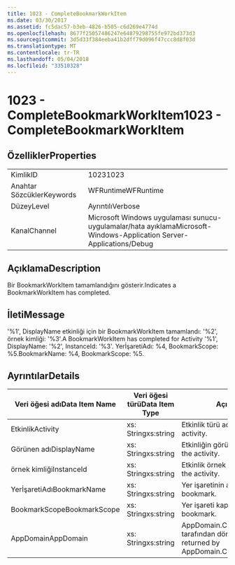 ```yaml
---
title: 1023 - CompleteBookmarkWorkItem
ms.date: 03/30/2017
ms.assetid: fc5dac57-b3eb-4826-b505-c6d269e4774d
ms.openlocfilehash: 8677f25057486247e64879298755fe972bd373d3
ms.sourcegitcommit: 3d5d33f384eeba41b2dff79d096f47ccc8d8f03d
ms.translationtype: MT
ms.contentlocale: tr-TR
ms.lasthandoff: 05/04/2018
ms.locfileid: "33510328"
---
```

# <a name="1023---completebookmarkworkitem"></a><span data-ttu-id="4d428-102">1023 - CompleteBookmarkWorkItem</span><span class="sxs-lookup"><span data-stu-id="4d428-102">1023 - CompleteBookmarkWorkItem</span></span>
## <a name="properties"></a><span data-ttu-id="4d428-103">Özellikler</span><span class="sxs-lookup"><span data-stu-id="4d428-103">Properties</span></span>  
  
|||  
|-|-|  
|<span data-ttu-id="4d428-104">Kimlik</span><span class="sxs-lookup"><span data-stu-id="4d428-104">ID</span></span>|<span data-ttu-id="4d428-105">1023</span><span class="sxs-lookup"><span data-stu-id="4d428-105">1023</span></span>|  
|<span data-ttu-id="4d428-106">Anahtar Sözcükler</span><span class="sxs-lookup"><span data-stu-id="4d428-106">Keywords</span></span>|<span data-ttu-id="4d428-107">WFRuntime</span><span class="sxs-lookup"><span data-stu-id="4d428-107">WFRuntime</span></span>|  
|<span data-ttu-id="4d428-108">Düzey</span><span class="sxs-lookup"><span data-stu-id="4d428-108">Level</span></span>|<span data-ttu-id="4d428-109">Ayrıntılı</span><span class="sxs-lookup"><span data-stu-id="4d428-109">Verbose</span></span>|  
|<span data-ttu-id="4d428-110">Kanal</span><span class="sxs-lookup"><span data-stu-id="4d428-110">Channel</span></span>|<span data-ttu-id="4d428-111">Microsoft Windows uygulaması sunucu-uygulamalar/hata ayıklama</span><span class="sxs-lookup"><span data-stu-id="4d428-111">Microsoft-Windows-Application Server-Applications/Debug</span></span>|  
  
## <a name="description"></a><span data-ttu-id="4d428-112">Açıklama</span><span class="sxs-lookup"><span data-stu-id="4d428-112">Description</span></span>  
 <span data-ttu-id="4d428-113">Bir BookmarkWorkItem tamamlandığını gösterir.</span><span class="sxs-lookup"><span data-stu-id="4d428-113">Indicates a BookmarkWorkItem has completed.</span></span>  
  
## <a name="message"></a><span data-ttu-id="4d428-114">İleti</span><span class="sxs-lookup"><span data-stu-id="4d428-114">Message</span></span>  
 <span data-ttu-id="4d428-115">'%1', DisplayName etkinliği için bir BookmarkWorkItem tamamlandı: '%2', örnek kimliği: '%3'.</span><span class="sxs-lookup"><span data-stu-id="4d428-115">A BookmarkWorkItem has completed for Activity '%1', DisplayName: '%2', InstanceId: '%3'.</span></span> <span data-ttu-id="4d428-116">YerİşaretiAdı: %4, BookmarkScope: %5.</span><span class="sxs-lookup"><span data-stu-id="4d428-116">BookmarkName: %4, BookmarkScope: %5.</span></span>  
  
## <a name="details"></a><span data-ttu-id="4d428-117">Ayrıntılar</span><span class="sxs-lookup"><span data-stu-id="4d428-117">Details</span></span>  
  
|<span data-ttu-id="4d428-118">Veri öğesi adı</span><span class="sxs-lookup"><span data-stu-id="4d428-118">Data Item Name</span></span>|<span data-ttu-id="4d428-119">Veri öğesi türü</span><span class="sxs-lookup"><span data-stu-id="4d428-119">Data Item Type</span></span>|<span data-ttu-id="4d428-120">Açıklama</span><span class="sxs-lookup"><span data-stu-id="4d428-120">Description</span></span>|  
|--------------------|--------------------|-----------------|  
|<span data-ttu-id="4d428-121">Etkinlik</span><span class="sxs-lookup"><span data-stu-id="4d428-121">Activity</span></span>|<span data-ttu-id="4d428-122">xs: String</span><span class="sxs-lookup"><span data-stu-id="4d428-122">xs:string</span></span>|<span data-ttu-id="4d428-123">Etkinlik türü adı.</span><span class="sxs-lookup"><span data-stu-id="4d428-123">The type name of the activity.</span></span>|  
|<span data-ttu-id="4d428-124">Görünen adı</span><span class="sxs-lookup"><span data-stu-id="4d428-124">DisplayName</span></span>|<span data-ttu-id="4d428-125">xs: String</span><span class="sxs-lookup"><span data-stu-id="4d428-125">xs:string</span></span>|<span data-ttu-id="4d428-126">Etkinliğin görünen adı.</span><span class="sxs-lookup"><span data-stu-id="4d428-126">The display name of the activity.</span></span>|  
|<span data-ttu-id="4d428-127">örnek kimliği</span><span class="sxs-lookup"><span data-stu-id="4d428-127">InstanceId</span></span>|<span data-ttu-id="4d428-128">xs: String</span><span class="sxs-lookup"><span data-stu-id="4d428-128">xs:string</span></span>|<span data-ttu-id="4d428-129">Etkinlik örnek kimliği.</span><span class="sxs-lookup"><span data-stu-id="4d428-129">The instance id of the activity.</span></span>|  
|<span data-ttu-id="4d428-130">YerİşaretiAdı</span><span class="sxs-lookup"><span data-stu-id="4d428-130">BookmarkName</span></span>|<span data-ttu-id="4d428-131">xs: String</span><span class="sxs-lookup"><span data-stu-id="4d428-131">xs:string</span></span>|<span data-ttu-id="4d428-132">Yer işaretinin adı.</span><span class="sxs-lookup"><span data-stu-id="4d428-132">The name of the bookmark.</span></span>|  
|<span data-ttu-id="4d428-133">BookmarkScope</span><span class="sxs-lookup"><span data-stu-id="4d428-133">BookmarkScope</span></span>|<span data-ttu-id="4d428-134">xs: String</span><span class="sxs-lookup"><span data-stu-id="4d428-134">xs:string</span></span>|<span data-ttu-id="4d428-135">Yer işareti kapsamı.</span><span class="sxs-lookup"><span data-stu-id="4d428-135">The scope of the bookmark.</span></span>|  
|<span data-ttu-id="4d428-136">AppDomain</span><span class="sxs-lookup"><span data-stu-id="4d428-136">AppDomain</span></span>|<span data-ttu-id="4d428-137">xs: String</span><span class="sxs-lookup"><span data-stu-id="4d428-137">xs:string</span></span>|<span data-ttu-id="4d428-138">AppDomain.CurrentDomain.FriendlyName tarafından döndürülen dize.</span><span class="sxs-lookup"><span data-stu-id="4d428-138">The string returned by AppDomain.CurrentDomain.FriendlyName.</span></span>|
